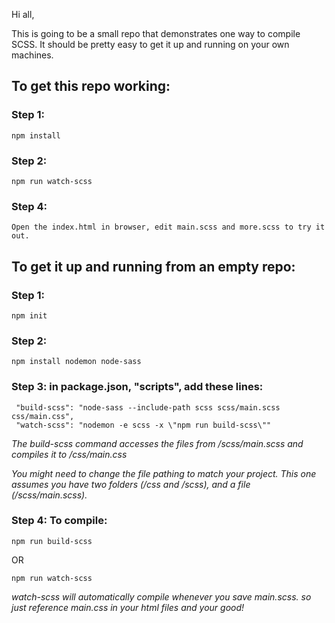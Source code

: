 Hi all,

This is going to be a small repo that demonstrates one way to compile SCSS. It should be pretty easy to get it up and running on your own machines.


## To get this repo working:

### Step 1:

	npm install

### Step 2:

	npm run watch-scss

### Step 4:

	Open the index.html in browser, edit main.scss and more.scss to try it out.

## To get it up and running from an empty repo:

### Step 1:

	npm init

### Step 2:

	npm install nodemon node-sass

### Step 3: in package.json, "scripts", add these lines:


     "build-scss": "node-sass --include-path scss scss/main.scss css/main.css",
     "watch-scss": "nodemon -e scss -x \"npm run build-scss\""

*The build-scss command accesses the files from /scss/main.scss and compiles it to /css/main.css*

*You might need to change the file pathing to match your project. This one assumes you have two folders (/css and /scss), and a file (/scss/main.scss).* 

### Step 4: To compile:

	npm run build-scss

OR

	npm run watch-scss

*watch-scss will automatically compile whenever you save main.scss. so just reference main.css in your html files and your good!*